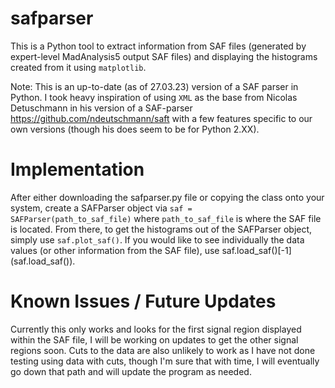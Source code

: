 # safparser

This is a Python tool to extract information from SAF files (generated by expert-level MadAnalysis5 output SAF files) and displaying the histograms created from it using <code>matplotlib</code>.

Note: This is an up-to-date (as of 27.03.23) version of a SAF parser in Python. I took heavy inspiration of using <code>XML</code> as the base from Nicolas Detuschmann in his version of a SAF-parser https://github.com/ndeutschmann/saft with a few features specific to our own versions (though his does seem to be for Python 2.XX).

# Implementation

After either downloading the safparser.py file or copying the class onto your system, create a SAFParser object via <code>saf = SAFParser(path_to_saf_file)</code> where <code>path_to_saf_file</code> is where the SAF file is located. From there, to get the histograms out of the SAFParser object, simply use <code>saf.plot_saf()</code>. If you would like to see individually the data values (or other information from the SAF file), use saf.load_saf()[-1] (saf.load_saf()).

# Known Issues / Future Updates

Currently this only works and looks for the first signal region displayed within the SAF file, I will be working on updates to get the other signal regions soon. Cuts to the data are also unlikely to work as I have not done testing using data with cuts, though I'm sure that with time, I will eventually go down that path and will update the program as needed.
